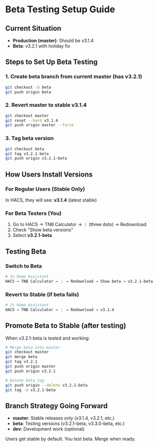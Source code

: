 # Beta Testing Setup Guide

## Current Situation
- **Production (master)**: Should be v3.1.4
- **Beta**: v3.2.1 with holiday fix

## Steps to Set Up Beta Testing

### 1. Create beta branch from current master (has v3.2.1)
```bash
git checkout -b beta
git push origin beta
```

### 2. Revert master to stable v3.1.4
```bash
git checkout master
git reset --hard v3.1.4
git push origin master --force
```

### 3. Tag beta version
```bash
git checkout beta
git tag v3.2.1-beta
git push origin v3.2.1-beta
```

## How Users Install Versions

### For Regular Users (Stable Only)
In HACS, they will see: **v3.1.4** (latest stable)

### For Beta Testers (You)
1. Go to HACS → TNB Calculator → ⋮ (three dots) → Redownload
2. Check "Show beta versions"
3. Select **v3.2.1-beta**

## Testing Beta

### Switch to Beta
```bash
# In Home Assistant
HACS → TNB Calculator → ⋮ → Redownload → Show beta → v3.2.1-beta
```

### Revert to Stable (if beta fails)
```bash
# In Home Assistant
HACS → TNB Calculator → ⋮ → Redownload → v3.1.4
```

## Promote Beta to Stable (after testing)

When v3.2.1-beta is tested and working:

```bash
# Merge beta into master
git checkout master
git merge beta
git tag v3.2.1
git push origin master
git push origin v3.2.1

# Delete beta tag
git push origin --delete v3.2.1-beta
git tag -d v3.2.1-beta
```

## Branch Strategy Going Forward

- **master**: Stable releases only (v3.1.4, v3.2.1, etc.)
- **beta**: Testing versions (v3.2.1-beta, v3.3.0-beta, etc.)
- **dev**: Development work (optional)

Users get stable by default. You test beta. Merge when ready.
